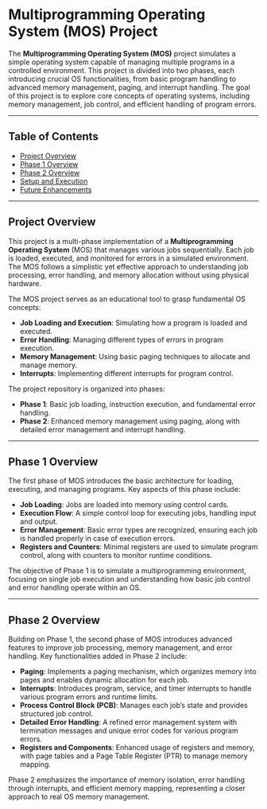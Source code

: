 # Multiprogramming Operating System (MOS) Project

The **Multiprogramming Operating System (MOS)** project simulates a simple operating system capable of managing multiple programs in a controlled environment. This project is divided into two phases, each introducing crucial OS functionalities, from basic program handling to advanced memory management, paging, and interrupt handling. The goal of this project is to explore core concepts of operating systems, including memory management, job control, and efficient handling of program errors.

---

## Table of Contents
- [Project Overview](#project-overview)
- [Phase 1 Overview](#phase-1-overview)
- [Phase 2 Overview](#phase-2-overview)
- [Setup and Execution](#setup-and-execution)
- [Future Enhancements](#future-enhancements)

---

## Project Overview

This project is a multi-phase implementation of a **Multiprogramming Operating System** (MOS) that manages various jobs sequentially. Each job is loaded, executed, and monitored for errors in a simulated environment. The MOS follows a simplistic yet effective approach to understanding job processing, error handling, and memory allocation without using physical hardware.

The MOS project serves as an educational tool to grasp fundamental OS concepts:
- **Job Loading and Execution**: Simulating how a program is loaded and executed.
- **Error Handling**: Managing different types of errors in program execution.
- **Memory Management**: Using basic paging techniques to allocate and manage memory.
- **Interrupts**: Implementing different interrupts for program control.

The project repository is organized into phases:
- **Phase 1**: Basic job loading, instruction execution, and fundamental error handling.
- **Phase 2**: Enhanced memory management using paging, along with detailed error management and interrupt handling.

---

## Phase 1 Overview

The first phase of MOS introduces the basic architecture for loading, executing, and managing programs. Key aspects of this phase include:
- **Job Loading**: Jobs are loaded into memory using control cards.
- **Execution Flow**: A simple control loop for executing jobs, handling input and output.
- **Error Management**: Basic error types are recognized, ensuring each job is handled properly in case of execution errors.
- **Registers and Counters**: Minimal registers are used to simulate program control, along with counters to monitor runtime conditions.

The objective of Phase 1 is to simulate a multiprogramming environment, focusing on single job execution and understanding how basic job control and error handling operate within an OS.

---

## Phase 2 Overview

Building on Phase 1, the second phase of MOS introduces advanced features to improve job processing, memory management, and error handling. Key functionalities added in Phase 2 include:
- **Paging**: Implements a paging mechanism, which organizes memory into pages and enables dynamic allocation for each job.
- **Interrupts**: Introduces program, service, and timer interrupts to handle various program errors and runtime limits.
- **Process Control Block (PCB)**: Manages each job’s state and provides structured job control.
- **Detailed Error Handling**: A refined error management system with termination messages and unique error codes for various program errors.
- **Registers and Components**: Enhanced usage of registers and memory, with page tables and a Page Table Register (PTR) to manage memory mapping.

Phase 2 emphasizes the importance of memory isolation, error handling through interrupts, and efficient memory mapping, representing a closer approach to real OS memory management.

